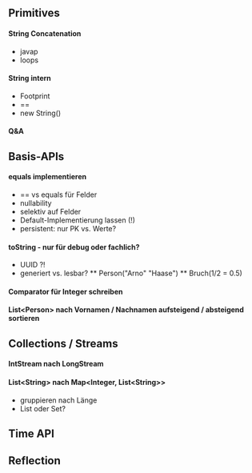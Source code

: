 
## Primitives

#### String Concatenation
* javap 
* loops

#### String intern
* Footprint
* ==
* new String()

#### Q&A

## Basis-APIs

#### equals implementieren
* == vs equals für Felder
* nullability
* selektiv auf Felder
* Default-Implementierung lassen (!)
* persistent: nur PK vs. Werte?

#### toString - nur für debug oder fachlich?
* UUID ?!
* generiert vs. lesbar?
** Person("Arno" "Haase")
** Bruch(1/2 = 0.5)

#### Comparator für Integer schreiben

#### List\<Person> nach Vornamen / Nachnamen aufsteigend / absteigend sortieren



## Collections / Streams

#### IntStream nach LongStream 

#### List\<String> nach Map\<Integer, List\<String>>
* gruppieren nach Länge 
* List oder Set?

 
 
 
## Time API



## Reflection 
 